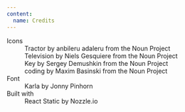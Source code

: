 ```yaml
---
content:
  name: Credits
---
```

<dl>
  <dt>Icons</dt>
  <dd>Tractor by anbileru adaleru from the Noun Project</dd>
  <dd>Television by Niels Gesquiere from the Noun Project</dd>
  <dd>Key by Sergey Demushkin from the Noun Project</dd>
  <dd>coding by Maxim Basinski from the Noun Project</dd>
  <dt>Font</dt>
  <dd>Karla by Jonny Pinhorn</dd>
  <dt>Built with</dt>
  <dd>React Static by Nozzle.io</dd>
</dl>